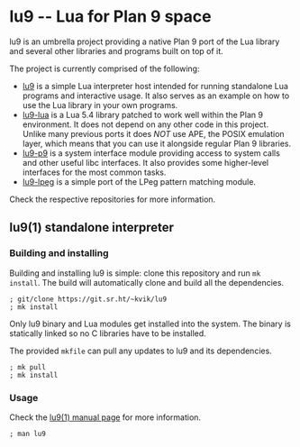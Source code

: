 # lu9 -- Lua for Plan 9 space

lu9 is an umbrella project providing a native Plan 9 port of the Lua
library and several other libraries and programs built on top of it.

The project is currently comprised of the following:

* [lu9](https://git.sr.ht/~kvik/lu9) is a simple Lua interpreter
  host intended for running standalone Lua programs and interactive
  usage. It also serves as an example on how to use the Lua library
  in your own programs.
* [lu9-lua](https://git.sr.ht/~kvik/lu9-lua) is a Lua 5.4 library
  patched to work well within the Plan 9 environment. It does not
  depend on any other code in this project.
  Unlike many previous ports it does *NOT* use APE, the POSIX
  emulation layer, which means that you can use it alongside regular
  Plan 9 libraries.
* [lu9-p9](https://git.sr.ht/~kvik/lu9-p9) is a system interface
  module providing access to system calls and other useful libc
  interfaces. It also provides some higher-level interfaces for
  the most common tasks. 
* [lu9-lpeg](https://git.sr.ht/~kvik/lu9-lpeg) is a simple port
  of the LPeg pattern matching module.
  
Check the respective repositories for more information.
  
## lu9(1) standalone interpreter

### Building and installing

Building and installing lu9 is simple: clone this repository and run
`mk install`.  The build will automatically clone and build all the
dependencies.

	; git/clone https://git.sr.ht/~kvik/lu9
	; mk install

Only lu9 binary and Lua modules get installed into the system.
The binary is statically linked so no C libraries have to be installed.

The provided `mkfile` can pull any updates to lu9 and its dependencies.

	; mk pull
	; mk install

### Usage

Check the [lu9(1) manual page](http://a-b.xyz/man/1/lu9) for more
information.

	; man lu9
